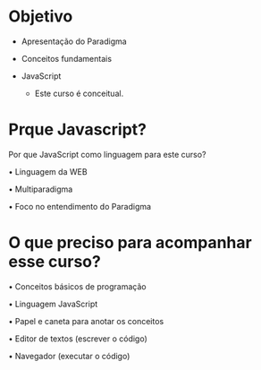 # Objetivo

- Apresentação do Paradigma

- Conceitos fundamentais

- JavaScript

    * Este curso é conceitual.

# Prque Javascript?

Por que JavaScript como linguagem para este curso?

• Linguagem da WEB

• Multiparadigma

• Foco no entendimento do Paradigma


# O que preciso para acompanhar esse curso?

• Conceitos básicos de programação

• Linguagem JavaScript

• Papel e caneta para anotar os conceitos

• Editor de textos (escrever o código)

• Navegador (executar o código)


